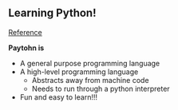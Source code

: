 ## Learning Python!

[Reference](https://www.youtube.com/watch?v=Ozrduu2W9B8&list=PL4cUxeGkcC9idu6GZ8EU_5B6WpKTdYZbK)

**Paytohn is**

- A general purpose programming language
- A high-level programming language
  - Abstracts away from machine code
  - Needs to run through a python interpreter
- Fun and easy to learn!!!

